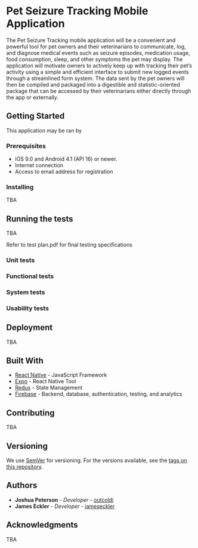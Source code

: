 # Pet Seizure Tracking Mobile Application

The Pet Seizure Tracking mobile application will be a convenient and powerful tool for pet owners and their veterinarians to communicate, log, and diagnose medical events such as seizure episodes, medication usage, food consumption, sleep, and other symptoms the pet may display.
The application will motivate owners to actively keep up with tracking their pet’s activity using a simple and efficient interface to submit new logged events through a streamlined form system. The data sent by the pet owners will then be compiled and packaged into a digestible and statistic-oriented package that can be accessed by their veterinarians either directly through the app or externally.

## Getting Started

This application may be ran by

### Prerequisites

- iOS 9.0 and Android 4.1 (API 16) or newer. 
- Internet connection
- Access to email address for registration

### Installing

TBA

## Running the tests

TBA

Refer to test plan.pdf for final testing specifications

### Unit tests

### Functional tests

### System tests

### Usability tests

## Deployment

TBA

## Built With

* [React Native](https://facebook.github.io/react-native/) - JavaScript Framework
* [Expo](https://expo.io/) - React Native Tool
* [Redux](https://redux.js.org/) - State Management
* [Firebase](https://firebase.google.com/) - Backend, database, authentication, testing, and analytics

## Contributing

TBA

## Versioning

We use [SemVer](http://semver.org/) for versioning. For the versions available, see the [tags on this repository](https://github.com/your/project/tags). 

## Authors

* **Joshua Peterson** - *Developer* - [outcoldi](https://github.com/outcoldi)
* **James Eckler** - *Developer* - [jameseckler](https://github.com/jameseckler)

## Acknowledgments

TBA
